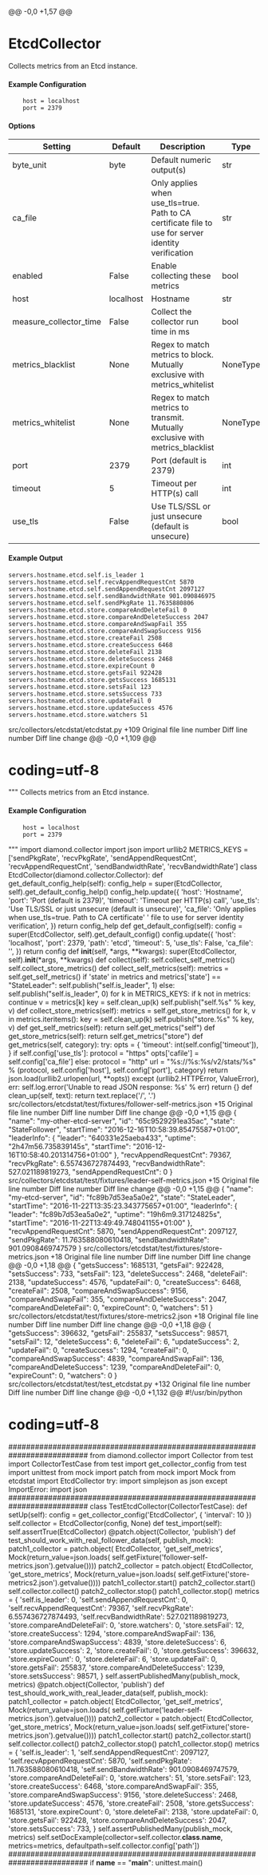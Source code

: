@@ -0,0 +1,57 @@
<!--This file was generated from the python source
Please edit the source to make changes
-->
EtcdCollector
=====
Collects metrics from an Etcd instance.
#### Example Configuration
```
    host = localhost
    port = 2379
```
#### Options
Setting | Default | Description | Type
--------|---------|-------------|-----
byte_unit | byte | Default numeric output(s) | str
ca_file |  | Only applies when use_tls=true. Path to CA certificate file to use for server identity verification | str
enabled | False | Enable collecting these metrics | bool
host | localhost | Hostname | str
measure_collector_time | False | Collect the collector run time in ms | bool
metrics_blacklist | None | Regex to match metrics to block. Mutually exclusive with metrics_whitelist | NoneType
metrics_whitelist | None | Regex to match metrics to transmit. Mutually exclusive with metrics_blacklist | NoneType
port | 2379 | Port (default is 2379) | int
timeout | 5 | Timeout per HTTP(s) call | int
use_tls | False | Use TLS/SSL or just unsecure (default is unsecure) | bool
#### Example Output
```
servers.hostname.etcd.self.is_leader 1
servers.hostname.etcd.self.recvAppendRequestCnt 5870
servers.hostname.etcd.self.sendAppendRequestCnt 2097127
servers.hostname.etcd.self.sendBandwidthRate 901.090846975
servers.hostname.etcd.self.sendPkgRate 11.7635880806
servers.hostname.etcd.store.compareAndDeleteFail 0
servers.hostname.etcd.store.compareAndDeleteSuccess 2047
servers.hostname.etcd.store.compareAndSwapFail 355
servers.hostname.etcd.store.compareAndSwapSuccess 9156
servers.hostname.etcd.store.createFail 2508
servers.hostname.etcd.store.createSuccess 6468
servers.hostname.etcd.store.deleteFail 2138
servers.hostname.etcd.store.deleteSuccess 2468
servers.hostname.etcd.store.expireCount 0
servers.hostname.etcd.store.getsFail 922428
servers.hostname.etcd.store.getsSuccess 1685131
servers.hostname.etcd.store.setsFail 123
servers.hostname.etcd.store.setsSuccess 733
servers.hostname.etcd.store.updateFail 0
servers.hostname.etcd.store.updateSuccess 4576
servers.hostname.etcd.store.watchers 51
```
‎src/collectors/etcdstat/etcdstat.py
+109
Original file line number	Diff line number	Diff line change
@@ -0,0 +1,109 @@
# coding=utf-8
"""
Collects metrics from an Etcd instance.
#### Example Configuration
```
    host = localhost
    port = 2379
```
"""
import diamond.collector
import json
import urllib2
METRICS_KEYS = ['sendPkgRate',
                'recvPkgRate',
                'sendAppendRequestCnt',
                'recvAppendRequestCnt',
                'sendBandwidthRate',
                'recvBandwidthRate']
class EtcdCollector(diamond.collector.Collector):
    def get_default_config_help(self):
        config_help = super(EtcdCollector,
                            self).get_default_config_help()
        config_help.update({
            'host': 'Hostname',
            'port': 'Port (default is 2379)',
            'timeout': 'Timeout per HTTP(s) call',
            'use_tls': 'Use TLS/SSL or just unsecure (default is unsecure)',
            'ca_file': 'Only applies when use_tls=true. Path to CA certificate'
                       ' file to use for server identity verification',
        })
        return config_help
    def get_default_config(self):
        config = super(EtcdCollector, self).get_default_config()
        config.update({
            'host': 'localhost',
            'port': 2379,
            'path': 'etcd',
            'timeout': 5,
            'use_tls': False,
            'ca_file': '',
        })
        return config
    def __init__(self, *args, **kwargs):
        super(EtcdCollector, self).__init__(*args, **kwargs)
    def collect(self):
        self.collect_self_metrics()
        self.collect_store_metrics()
    def collect_self_metrics(self):
        metrics = self.get_self_metrics()
        if 'state' in metrics and metrics['state'] == "StateLeader":
            self.publish("self.is_leader", 1)
        else:
            self.publish("self.is_leader", 0)
        for k in METRICS_KEYS:
            if k not in metrics:
                continue
            v = metrics[k]
            key = self.clean_up(k)
            self.publish("self.%s" % key, v)
    def collect_store_metrics(self):
        metrics = self.get_store_metrics()
        for k, v in metrics.iteritems():
            key = self.clean_up(k)
            self.publish("store.%s" % key, v)
    def get_self_metrics(self):
        return self.get_metrics("self")
    def get_store_metrics(self):
        return self.get_metrics("store")
    def get_metrics(self, category):
        try:
            opts = {
                'timeout': int(self.config['timeout']),
            }
            if self.config['use_tls']:
                protocol = "https"
                opts['cafile'] = self.config['ca_file']
            else:
                protocol = "http"
            url = "%s://%s:%s/v2/stats/%s" % (protocol, self.config['host'],
                                              self.config['port'], category)
            return json.load(urllib2.urlopen(url, **opts))
        except (urllib2.HTTPError, ValueError), err:
            self.log.error('Unable to read JSON response: %s' % err)
            return {}
    def clean_up(self, text):
        return text.replace('/', '.')
‎src/collectors/etcdstat/test/fixtures/follower-self-metrics.json
+15
Original file line number	Diff line number	Diff line change
@@ -0,0 +1,15 @@
{
  "name": "my-other-etcd-server",
  "id": "65c9529291ea35ac",
  "state": "StateFollower",
  "startTime": "2016-12-16T10:58:39.85475587+01:00",
  "leaderInfo": {
    "leader": "640331e25aeba433",
    "uptime": "2h47m56.735839145s",
    "startTime": "2016-12-16T10:58:40.201314756+01:00"
  },
  "recvAppendRequestCnt": 79367,
  "recvPkgRate": 6.557436727874493,
  "recvBandwidthRate": 527.021189819273,
  "sendAppendRequestCnt": 0
}
‎src/collectors/etcdstat/test/fixtures/leader-self-metrics.json
+15
Original file line number	Diff line number	Diff line change
@@ -0,0 +1,15 @@
{
  "name": "my-etcd-server",
  "id": "fc89b7d53ea5a0e2",
  "state": "StateLeader",
  "startTime": "2016-11-22T13:35:23.343775657+01:00",
  "leaderInfo": {
    "leader": "fc89b7d53ea5a0e2",
    "uptime": "19h6m9.317124825s",
    "startTime": "2016-11-22T13:49:49.748041155+01:00"
  },
  "recvAppendRequestCnt": 5870,
  "sendAppendRequestCnt": 2097127,
  "sendPkgRate": 11.763588080610418,
  "sendBandwidthRate": 901.0908469747579
}
‎src/collectors/etcdstat/test/fixtures/store-metrics.json
+18
Original file line number	Diff line number	Diff line change
@@ -0,0 +1,18 @@
{
  "getsSuccess": 1685131,
  "getsFail": 922428,
  "setsSuccess": 733,
  "setsFail": 123,
  "deleteSuccess": 2468,
  "deleteFail": 2138,
  "updateSuccess": 4576,
  "updateFail": 0,
  "createSuccess": 6468,
  "createFail": 2508,
  "compareAndSwapSuccess": 9156,
  "compareAndSwapFail": 355,
  "compareAndDeleteSuccess": 2047,
  "compareAndDeleteFail": 0,
  "expireCount": 0,
  "watchers": 51
}
‎src/collectors/etcdstat/test/fixtures/store-metrics2.json
+18
Original file line number	Diff line number	Diff line change
@@ -0,0 +1,18 @@
{
  "getsSuccess": 396632,
  "getsFail": 255837,
  "setsSuccess": 98571,
  "setsFail": 12,
  "deleteSuccess": 6,
  "deleteFail": 6,
  "updateSuccess": 2,
  "updateFail": 0,
  "createSuccess": 1294,
  "createFail": 0,
  "compareAndSwapSuccess": 4839,
  "compareAndSwapFail": 136,
  "compareAndDeleteSuccess": 1239,
  "compareAndDeleteFail": 0,
  "expireCount": 0,
  "watchers": 0
}
‎src/collectors/etcdstat/test/test_etcdstat.py
+132
Original file line number	Diff line number	Diff line change
@@ -0,0 +1,132 @@
#!/usr/bin/python
# coding=utf-8
##########################################################################
from diamond.collector import Collector
from test import CollectorTestCase
from test import get_collector_config
from test import unittest
from mock import patch
from mock import Mock
from etcdstat import EtcdCollector
try:
    import simplejson as json
except ImportError:
    import json
##########################################################################
class TestEtcdCollector(CollectorTestCase):
    def setUp(self):
        config = get_collector_config('EtcdCollector', {
            'interval': 10
        })
        self.collector = EtcdCollector(config, None)
    def test_import(self):
        self.assertTrue(EtcdCollector)
    @patch.object(Collector, 'publish')
    def test_should_work_with_real_follower_data(self, publish_mock):
        patch1_collector = patch.object(
            EtcdCollector,
            'get_self_metrics',
            Mock(return_value=json.loads(
                 self.getFixture('follower-self-metrics.json').getvalue())))
        patch2_collector = patch.object(
            EtcdCollector,
            'get_store_metrics',
            Mock(return_value=json.loads(
                 self.getFixture('store-metrics2.json').getvalue())))
        patch1_collector.start()
        patch2_collector.start()
        self.collector.collect()
        patch2_collector.stop()
        patch1_collector.stop()
        metrics = {
            'self.is_leader': 0,
            'self.sendAppendRequestCnt': 0,
            'self.recvAppendRequestCnt': 79367,
            'self.recvPkgRate': 6.557436727874493,
            'self.recvBandwidthRate': 527.021189819273,
            'store.compareAndDeleteFail': 0,
            'store.watchers': 0,
            'store.setsFail': 12,
            'store.createSuccess': 1294,
            'store.compareAndSwapFail': 136,
            'store.compareAndSwapSuccess': 4839,
            'store.deleteSuccess': 6,
            'store.updateSuccess': 2,
            'store.createFail': 0,
            'store.getsSuccess': 396632,
            'store.expireCount': 0,
            'store.deleteFail': 6,
            'store.updateFail': 0,
            'store.getsFail': 255837,
            'store.compareAndDeleteSuccess': 1239,
            'store.setsSuccess': 98571,
        }
        self.assertPublishedMany(publish_mock, metrics)
    @patch.object(Collector, 'publish')
    def test_should_work_with_real_leader_data(self, publish_mock):
        patch1_collector = patch.object(
            EtcdCollector,
            'get_self_metrics',
            Mock(return_value=json.loads(
                 self.getFixture('leader-self-metrics.json').getvalue())))
        patch2_collector = patch.object(
            EtcdCollector,
            'get_store_metrics',
            Mock(return_value=json.loads(
                 self.getFixture('store-metrics.json').getvalue())))
        patch1_collector.start()
        patch2_collector.start()
        self.collector.collect()
        patch2_collector.stop()
        patch1_collector.stop()
        metrics = {
            'self.is_leader': 1,
            'self.sendAppendRequestCnt': 2097127,
            'self.recvAppendRequestCnt': 5870,
            'self.sendPkgRate': 11.763588080610418,
            'self.sendBandwidthRate': 901.0908469747579,
            'store.compareAndDeleteFail': 0,
            'store.watchers': 51,
            'store.setsFail': 123,
            'store.createSuccess': 6468,
            'store.compareAndSwapFail': 355,
            'store.compareAndSwapSuccess': 9156,
            'store.deleteSuccess': 2468,
            'store.updateSuccess': 4576,
            'store.createFail': 2508,
            'store.getsSuccess': 1685131,
            'store.expireCount': 0,
            'store.deleteFail': 2138,
            'store.updateFail': 0,
            'store.getsFail': 922428,
            'store.compareAndDeleteSuccess': 2047,
            'store.setsSuccess': 733,
        }
        self.assertPublishedMany(publish_mock, metrics)
        self.setDocExample(collector=self.collector.__class__.__name__,
                           metrics=metrics,
                           defaultpath=self.collector.config['path'])
##########################################################################
if __name__ == "__main__":
    unittest.main()
